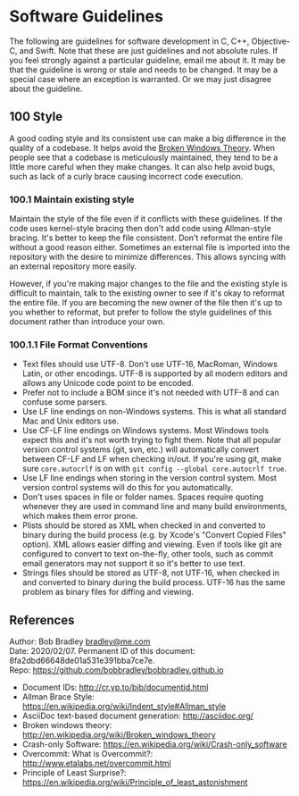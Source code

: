 # Software Guidelines

[Broken Windows Theory]: https://en.wikipedia.org/wiki/Broken_windows_theory

The following are guidelines for software development in C, C++, Objective-C, and Swift. Note that these are just guidelines and not absolute rules. If you feel strongly against a particular guideline, email me about it. It may be that the guideline is wrong or stale and needs to be changed. It may be a special case where an exception is warranted. Or we may just disagree about the guideline.

## 100 Style ##

A good coding style and its consistent use can make a big difference in the quality of a codebase. It helps avoid the [Broken Windows Theory]. When people see that a codebase is meticulously maintained, they tend to be a little more careful when they make changes. It can also help avoid bugs, such as lack of a curly brace causing incorrect code execution.

### 100.1 Maintain existing style

Maintain the style of the file even if it conflicts with these guidelines. If the code uses kernel-style bracing then don't add code using Allman-style bracing. It's better to keep the file consistent. Don't reformat the entire file without a good reason either. Sometimes an external file is imported into the repository with the desire to minimize differences. This allows syncing with an external repository more easily.

However, if you're making major changes to the file and the existing style is difficult to maintain, talk to the existing owner to see if it's okay to reformat the entire file. If you are becoming the new owner of the file then it's up to you whether to reformat, but prefer to follow the style guidelines of this document rather than introduce your own.

### 100.1.1 File Format Conventions

-	Text files should use UTF-8. Don't use UTF-16, MacRoman, Windows Latin, or other encodings.
	UTF-8 is supported by all modern editors and allows any Unicode code point to be encoded.
-	Prefer not to include a BOM since it's not needed with UTF-8 and can confuse some parsers.
-	Use LF line endings on non-Windows systems. This is what all standard Mac and Unix editors use.
-	Use CF-LF line endings on Windows systems. Most Windows tools expect this and it's not worth trying to fight them. 
	Note that all popular version control systems (git, svn, etc.) will automatically convert between CF-LF and LF when
	checking in/out. If you're using git, make sure `core.autocrlf` is on with `git config --global core.autocrlf true`.
-	Use LF line endings when storing in the version control system. Most version control systems will do this for you 
	automatically.
-	Don't uses spaces in file or folder names. Spaces require quoting whenever they are used in 
	command line and many build environments, which makes them error prone.
-	Plists should be stored as XML when checked in and converted to binary during the build process (e.g. by Xcode's
	"Convert Copied Files" option). XML allows easier diffing and viewing. Even if tools like git are configured to 
	convert to text on-the-fly, other tools, such as commit email generators may not support it so it's better to use text.
-	Strings files should be stored as UTF-8, not UTF-16, when checked in and converted to binary during the build process.
	UTF-16 has the same problem as binary files for diffing and viewing.

## References

Author: Bob Bradley <bradley@me.com>  
Date: 2020/02/07. Permanent ID of this document: 8fa2dbd66648de01a531e391bba7ce7e.  
Repo: <https://github.com/bobbradley/bobbradley.github.io>

- Document IDs: <http://cr.yp.to/bib/documentid.html>
- Allman Brace Style: <https://en.wikipedia.org/wiki/Indent_style#Allman_style>
- AsciiDoc text-based document generation: <http://asciidoc.org/>
- Broken windows theory: <http://en.wikipedia.org/wiki/Broken_windows_theory>
- Crash-only Software: <https://en.wikipedia.org/wiki/Crash-only_software>
- Overcommit: What is Overcommit?: <http://www.etalabs.net/overcommit.html>
- Principle of Least Surprise?: <https://en.wikipedia.org/wiki/Principle_of_least_astonishment>
